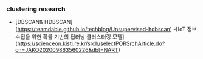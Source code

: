 ### clustering research
- [DBSCAN& HDBSCAN] (https://teamdable.github.io/techblog/Unsupervised-hdbscan)
-[IoT 정보 수집을 위한 확률 기반의 딥러닝 클러스터링 모델] (https://scienceon.kisti.re.kr/srch/selectPORSrchArticle.do?cn=JAKO202009863560226&dbt=NART)